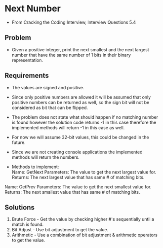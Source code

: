 ﻿# Next Number
- From Cracking the Coding Interview, Interview Questions 5.4

## Problem
- Given a positive integer, print the next smallest and the next largest number
that have the same number of 1 bits in their binary representation.

## Requirements
- The values are signed and positive.
- Since only positive numbers are allowed it will be assumed that only positive
numbers can be returned as well, so the sign bit will not be considered as
bit that can be flipped.
- The problem does not state what should happen if no matching number is found
however the solution code returns -1 in this case therefore the implemented
 methods will return -1 in this case as well.
- For now we will assume 32-bit values, this could be changed in the future.
- Since we are not creating console applications the implemented methods will
return the numbers.

- Methods to implement:  
Name: GetNext
Parameters: The value to get the next largest value for.
Returns: The next largest value that has same # of matching bits.

Name: GetPrev
Parameters: The value to get the next smallest value for.
Returns: The next smallest value that has same # of matching bits.

## Solutions
1. Brute Force - Get the value by checking higher #'s sequentially until a match is found.
2. Bit Adjust - Use bit adjustment to get the value.
3. Arithmetic - Use a combination of bit adjustment & arithmetic operators to get the value.
